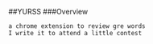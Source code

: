 ##YURSS
###Overview

    a chrome extension to review gre words
    I write it to attend a little contest
